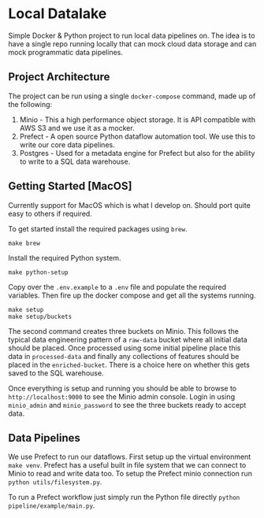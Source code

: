 # Local Datalake

Simple Docker & Python project to run local data pipelines on. The idea is to have a single repo running locally that can mock cloud data storage and can mock programmatic data pipelines.

## Project Architecture

The project can be run using a single `docker-compose` command, made up of the following:

1. Minio - This a high performance object storage. It is API compatible with AWS S3 and we use it as a mocker.
2. Prefect - A open source Python dataflow automation tool. We use this to write our core data pipelines.
3. Postgres - Used for a metadata engine for Prefect but also for the ability to write to a SQL data warehouse.

## Getting Started [MacOS]

Currently support for MacOS which is what I develop on. Should port quite easy to others if required.

To get started install the required packages using `brew`.

```
make brew
```

Install the required Python system.

```
make python-setup
```

Copy over the `.env.example` to a `.env` file and populate the required variables. Then fire up the docker compose and get all the systems running.

```
make setup
make setup/buckets
```

The second command creates three buckets on Minio. This follows the typical data engineering pattern of a `raw-data` bucket where all initial data should be placed. Once processed using some initial pipeline place this data in `processed-data` and finally any collections of features should be placed in the `enriched-bucket`. There is a choice here on whether this gets saved to the SQL warehouse.

Once everything is setup and running you should be able to browse to `http://localhost:9000` to see the Minio admin console. Login in using `minio_admin` and `minio_password` to see the three buckets ready to accept data.

## Data Pipelines

We use Prefect to run our dataflows. First setup up the virtual environment `make venv`. Prefect has a useful built in file system that we can connect to Minio to read and write data too. To setup the Prefect minio connection run `python utils/filesystem.py`.

To run a Prefect workflow just simply run the Python file directly `python pipeline/example/main.py`.
